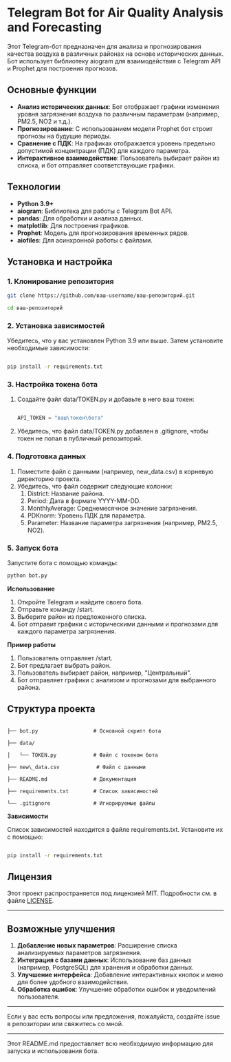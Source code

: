 # **Telegram Bot for Air Quality Analysis and Forecasting**

Этот Telegram-бот предназначен для анализа и прогнозирования качества воздуха в различных районах на основе исторических данных. Бот использует библиотеку aiogram для взаимодействия с Telegram API и Prophet для построения прогнозов.

## **Основные функции**

- **Анализ исторических данных**: Бот отображает графики изменения уровня загрязнения воздуха по различным параметрам (например, PM2.5, NO2 и т.д.).
- **Прогнозирование**: С использованием модели Prophet бот строит прогнозы на будущие периоды.
- **Сравнение с ПДК**: На графиках отображается уровень предельно допустимой концентрации (ПДК) для каждого параметра.
- **Интерактивное взаимодействие**: Пользователь выбирает район из списка, и бот отправляет соответствующие графики.

## **Технологии**

- **Python 3.9+**
- **aiogram**: Библиотека для работы с Telegram Bot API.
- **pandas**: Для обработки и анализа данных.
- **matplotlib**: Для построения графиков.
- **Prophet**: Модель для прогнозирования временных рядов.
- **aiofiles**: Для асинхронной работы с файлами.

## **Установка и настройка**

### **1. Клонирование репозитория**

``` bash
git clone https://github.com/ваш-username/ваш-репозиторий.git

cd ваш-репозиторий
```
### **2. Установка зависимостей**

Убедитесь, что у вас установлен Python 3.9 или выше. Затем установите необходимые зависимости:

```bash

pip install -r requirements.txt
```
### **3. Настройка токена бота**

1. Создайте файл data/TOKEN.py и добавьте в него ваш токен:

   ```python

   API_TOKEN = "ваш\токен\бота"
   ```

1. Убедитесь, что файл data/TOKEN.py добавлен в .gitignore, чтобы токен не попал в публичный репозиторий.

### **4. Подготовка данных**

1. Поместите файл с данными (например, new_data.csv) в корневую директорию проекта.
1. Убедитесь, что файл содержит следующие колонки:
   1. District: Название района.
   1. Period: Дата в формате YYYY-MM-DD.
   1. MonthlyAverage: Среднемесячное значение загрязнения.
   1. PDKnorm: Уровень ПДК для параметра.
   1. Parameter: Название параметра загрязнения (например, PM2.5, NO2).

### **5. Запуск бота**

Запустите бота с помощью команды:

``` bash
python bot.py 
```

**Использование**

1. Откройте Telegram и найдите своего бота.
1. Отправьте команду /start.
1. Выберите район из предложенного списка.
1. Бот отправит графики с историческими данными и прогнозами для каждого параметра загрязнения.

**Пример работы**

1. Пользователь отправляет /start.
1. Бот предлагает выбрать район.
1. Пользователь выбирает район, например, "Центральный".
1. Бот отправляет графики с анализом и прогнозами для выбранного района.

## **Структура проекта**


```

├── bot.py                  # Основной скрипт бота

├── data/

│   └── TOKEN.py            # Файл с токеном бота

├── new\_data.csv            # Файл с данными

├── README.md               # Документация

├── requirements.txt        # Список зависимостей

└── .gitignore              # Игнорируемые файлы
```
**Зависимости**

Список зависимостей находится в файле requirements.txt. Установите их с помощью:

```bash

pip install -r requirements.txt
```
## **Лицензия**

Этот проект распространяется под лицензией MIT. Подробности см. в файле [LICENSE](https://chat.deepseek.com/a/chat/s/LICENSE).

-----
## **Возможные улучшения**

1. **Добавление новых параметров**: Расширение списка анализируемых параметров загрязнения.
1. **Интеграция с базами данных**: Использование баз данных (например, PostgreSQL) для хранения и обработки данных.
1. **Улучшение интерфейса**: Добавление интерактивных кнопок и меню для более удобного взаимодействия.
1. **Обработка ошибок**: Улучшение обработки ошибок и уведомлений пользователя.
-----
Если у вас есть вопросы или предложения, пожалуйста, создайте issue в репозитории или свяжитесь со мной.

-----
Этот README.md предоставляет всю необходимую информацию для запуска и использования бота. 
